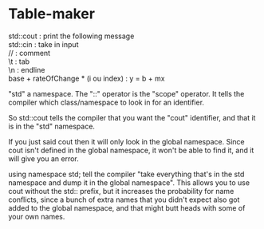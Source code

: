 # Table-maker

std::cout : print the following message                                                                                                                         
std::cin  : take in input                                                                                                                                       
//        : comment                                                                                                                                             
\t        : tab                                                                                                                                                 
\n        : endline                                                                                                                                             
base + rateOfChange * (i ou index)  :    y = b + mx



"std" a namespace. The "::" operator is the "scope" operator. It tells the compiler which class/namespace to look in for an identifier.

So std::cout tells the compiler that you want the "cout" identifier, and that it is in the "std" namespace.

If you just said cout then it will only look in the global namespace. Since cout isn't defined in the global namespace, it won't be able to find it, and it will give you an error.


using namespace std; tell the compiler "take everything that's in the std namespace and dump it in the global namespace". This allows you to use cout without the std:: prefix, but it increases the probability for name conflicts, since a bunch of extra names that you didn't expect also got added to the global namespace, and that might butt heads with some of your own names. 

